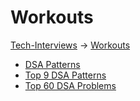 # Workouts

[Tech-Interviews](../README.md) -> [Workouts](Workouts.md)

- [DSA Patterns](DSA%20Patterns/DSAPatterns.md)
- [Top 9 DSA Patterns](Top%209%20DSA%20Patterns/Top9DSAPatterns.md)
- [Top 60 DSA Problems](Top%2060%20DSA%20Problems/Top60DSA.csv)